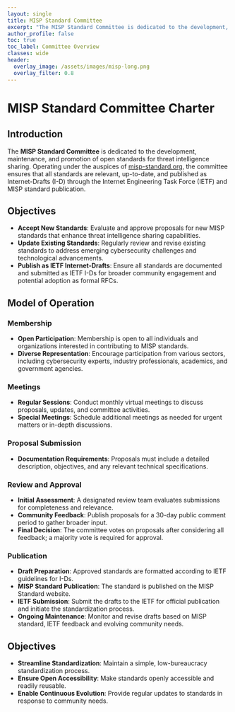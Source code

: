 ```yaml
---
layout: single 
title: MISP Standard Committee 
excerpt: "The MISP Standard Committee is dedicated to the development, maintenance, and promotion of open standards for threat intelligence sharing."
author_profile: false
toc: true
toc_label: Committee Overview
classes: wide
header:
  overlay_image: /assets/images/misp-long.png
  overlay_filter: 0.8
---
```


# MISP Standard Committee Charter

## Introduction

The **MISP Standard Committee** is dedicated to the development, maintenance, and promotion of open standards for threat intelligence sharing. Operating under the auspices of [misp-standard.org](https://misp-standard.org), the committee ensures that all standards are relevant, up-to-date, and published as Internet-Drafts (I-D) through the Internet Engineering Task Force (IETF) and MISP standard publication.

## Objectives

- **Accept New Standards**: Evaluate and approve proposals for new MISP standards that enhance threat intelligence sharing capabilities.
- **Update Existing Standards**: Regularly review and revise existing standards to address emerging cybersecurity challenges and technological advancements.
- **Publish as IETF Internet-Drafts**: Ensure all standards are documented and submitted as IETF I-Ds for broader community engagement and potential adoption as formal RFCs.

## Model of Operation

### Membership

- **Open Participation**: Membership is open to all individuals and organizations interested in contributing to MISP standards.
- **Diverse Representation**: Encourage participation from various sectors, including cybersecurity experts, industry professionals, academics, and government agencies.

### Meetings

- **Regular Sessions**: Conduct monthly virtual meetings to discuss proposals, updates, and committee activities.
- **Special Meetings**: Schedule additional meetings as needed for urgent matters or in-depth discussions.

### Proposal Submission

- **Documentation Requirements**: Proposals must include a detailed description, objectives, and any relevant technical specifications.

### Review and Approval

- **Initial Assessment**: A designated review team evaluates submissions for completeness and relevance.
- **Community Feedback**: Publish proposals for a 30-day public comment period to gather broader input.
- **Final Decision**: The committee votes on proposals after considering all feedback; a majority vote is required for approval.

### Publication

- **Draft Preparation**: Approved standards are formatted according to IETF guidelines for I-Ds.
- **MISP Standard Publication**: The standard is published on the MISP Standard website.
- **IETF Submission**: Submit the drafts to the IETF for official publication and initiate the standardization process.
- **Ongoing Maintenance**: Monitor and revise drafts based on MISP standard, IETF feedback and evolving community needs.

## Objectives

- **Streamline Standardization**: Maintain a simple, low-bureaucracy standardization process.
- **Ensure Open Accessibility**: Make standards openly accessible and readily reusable.
- **Enable Continuous Evolution**: Provide regular updates to standards in response to community needs.
